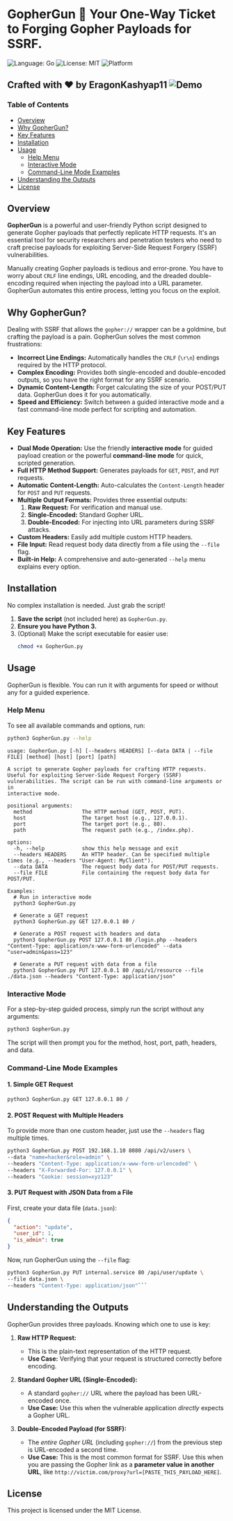 # GopherGun 🚀 **Your One-Way Ticket to Forging Gopher Payloads for SSRF.**

![Language: Go](https://img.shields.io/badge/language-python-blue.svg)
![License: MIT](https://img.shields.io/badge/license-MIT-green.svg)
![Platform](https://img.shields.io/badge/platform-Linux%20%7C%20macOS%20%7C%20Windows-lightgrey)
<br>

**Crafted with ❤️ by EragonKashyap11**
![Demo](GopherGun.png)
---

### **Table of Contents**
- [Overview](#overview)
- [Why GopherGun?](#why-GopherGun)
- [Key Features](#key-features)
- [Installation](#installation)
- [Usage](#usage)
  - [Help Menu](#help-menu)
  - [Interactive Mode](#interactive-mode)
  - [Command-Line Mode Examples](#command-line-mode-examples)
- [Understanding the Outputs](#understanding-the-outputs)
- [License](#license)

## Overview

**GopherGun** is a powerful and user-friendly Python script designed to generate Gopher payloads that perfectly replicate HTTP requests. It's an essential tool for security researchers and penetration testers who need to craft precise payloads for exploiting Server-Side Request Forgery (SSRF) vulnerabilities.

Manually creating Gopher payloads is tedious and error-prone. You have to worry about `CRLF` line endings, URL encoding, and the dreaded double-encoding required when injecting the payload into a URL parameter. GopherGun automates this entire process, letting you focus on the exploit.

## Why GopherGun?

Dealing with SSRF that allows the `gopher://` wrapper can be a goldmine, but crafting the payload is a pain. GopherGun solves the most common frustrations:

-   **Incorrect Line Endings:** Automatically handles the `CRLF` (`\r\n`) endings required by the HTTP protocol.
-   **Complex Encoding:** Provides both single-encoded and double-encoded outputs, so you have the right format for any SSRF scenario.
-   **Dynamic Content-Length:** Forget calculating the size of your POST/PUT data. GopherGun does it for you automatically.
-   **Speed and Efficiency:** Switch between a guided interactive mode and a fast command-line mode perfect for scripting and automation.

## Key Features

-   **Dual Mode Operation:** Use the friendly **interactive mode** for guided payload creation or the powerful **command-line mode** for quick, scripted generation.
-   **Full HTTP Method Support:** Generates payloads for `GET`, `POST`, and `PUT` requests.
-   **Automatic Content-Length:** Auto-calculates the `Content-Length` header for `POST` and `PUT` requests.
-   **Multiple Output Formats:** Provides three essential outputs:
    1.  **Raw Request:** For verification and manual use.
    2.  **Single-Encoded:** Standard Gopher URL.
    3.  **Double-Encoded:** For injecting into URL parameters during SSRF attacks.
-   **Custom Headers:** Easily add multiple custom HTTP headers.
-   **File Input:** Read request body data directly from a file using the `--file` flag.
-   **Built-in Help:** A comprehensive and auto-generated `--help` menu explains every option.

## Installation

No complex installation is needed. Just grab the script!

1.  **Save the script** (not included here) as `GopherGun.py`.
2.  **Ensure you have Python 3.**
3.  (Optional) Make the script executable for easier use:
    ```bash
    chmod +x GopherGun.py
    ```

## Usage

GopherGun is flexible. You can run it with arguments for speed or without any for a guided experience.

### Help Menu

To see all available commands and options, run:
```bash
python3 GopherGun.py --help
```
```
usage: GopherGun.py [-h] [--headers HEADERS] [--data DATA | --file FILE] [method] [host] [port] [path]

A script to generate Gopher payloads for crafting HTTP requests. Useful for exploiting Server-Side Request Forgery (SSRF) vulnerabilities. The script can be run with command-line arguments or in
interactive mode.

positional arguments:
  method                The HTTP method (GET, POST, PUT).
  host                  The target host (e.g., 127.0.0.1).
  port                  The target port (e.g., 80).
  path                  The request path (e.g., /index.php).

options:
  -h, --help            show this help message and exit
  --headers HEADERS     An HTTP header. Can be specified multiple times (e.g., --headers "User-Agent: MyClient").
  --data DATA           The request body data for POST/PUT requests.
  --file FILE           File containing the request body data for POST/PUT.

Examples:
  # Run in interactive mode
  python3 GopherGun.py

  # Generate a GET request
  python3 GopherGun.py GET 127.0.0.1 80 /

  # Generate a POST request with headers and data
  python3 GopherGun.py POST 127.0.0.1 80 /login.php --headers "Content-Type: application/x-www-form-urlencoded" --data "user=admin&pass=123"

  # Generate a PUT request with data from a file
  python3 GopherGun.py PUT 127.0.0.1 80 /api/v1/resource --file ./data.json --headers "Content-Type: application/json"
```

### Interactive Mode

For a step-by-step guided process, simply run the script without any arguments:
```bash
python3 GopherGun.py
```
The script will then prompt you for the method, host, port, path, headers, and data.

### Command-Line Mode Examples

#### **1. Simple GET Request**
```bash
python3 GopherGun.py GET 127.0.0.1 80 /
```

#### **2. POST Request with Multiple Headers**
To provide more than one custom header, just use the `--headers` flag multiple times.
```bash
python3 GopherGun.py POST 192.168.1.10 8080 /api/v2/users \
--data "name=hacker&role=admin" \
--headers "Content-Type: application/x-www-form-urlencoded" \
--headers "X-Forwarded-For: 127.0.0.1" \
--headers "Cookie: session=xyz123"
```

#### **3. PUT Request with JSON Data from a File**
First, create your data file (`data.json`):
```json
{
  "action": "update",
  "user_id": 1,
  "is_admin": true
}
```
Now, run GopherGun using the `--file` flag:
```bash
python3 GopherGun.py PUT internal.service 80 /api/user/update \
--file data.json \
--headers "Content-Type: application/json"```
```

## Understanding the Outputs

GopherGun provides three payloads. Knowing which one to use is key:

1.  **Raw HTTP Request:**
    -   This is the plain-text representation of the HTTP request.
    -   **Use Case:** Verifying that your request is structured correctly before encoding.

2.  **Standard Gopher URL (Single-Encoded):**
    -   A standard `gopher://` URL where the payload has been URL-encoded once.
    -   **Use Case:** Use this when the vulnerable application *directly* expects a Gopher URL.

3.  **Double-Encoded Payload (for SSRF):**
    -   The *entire Gopher URL* (including `gopher://`) from the previous step is URL-encoded a second time.
    -   **Use Case:** This is the most common format for SSRF. Use this when you are passing the Gopher link as a **parameter value in another URL**, like `http://victim.com/proxy?url=[PASTE_THIS_PAYLOAD_HERE]`.

## License

This project is licensed under the MIT License.
